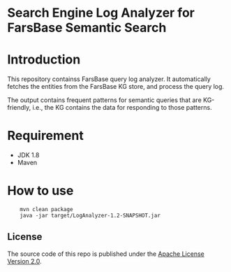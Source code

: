 Search Engine Log Analyzer for FarsBase Semantic Search
==========

# Introduction
This repository containss FarsBase query log analyzer. It automatically fetches the entities from the FarsBase KG store, and process the query log.

The output contains frequent patterns for semantic queries that are KG-friendly, i.e., the KG contains the data for responding to those patterns.  


# Requirement
* JDK 1.8
* Maven

# How to use
```
    mvn clean package
    java -jar target/LogAnalyzer-1.2-SNAPSHOT.jar
```


## License
The source code of this repo is published under the [Apache License Version 2.0](https://github.com/AKSW/jena-sparql-api/blob/master/LICENSE).



